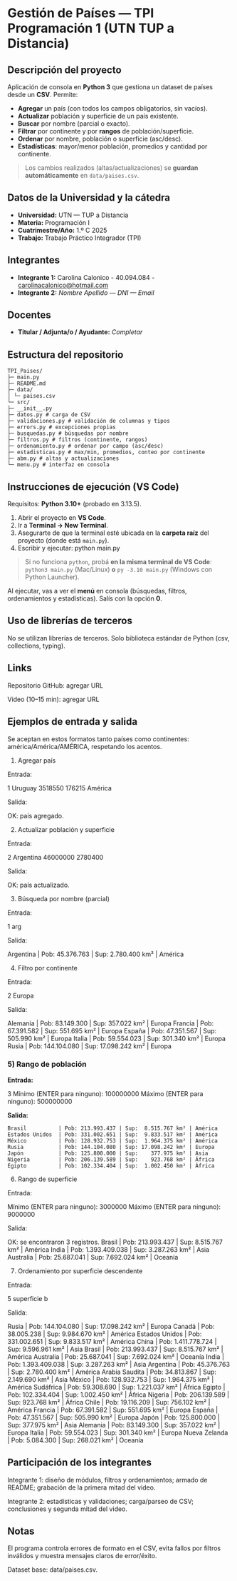 # Gestión de Países — TPI Programación 1 (UTN TUP a Distancia)

## Descripción del proyecto
Aplicación de consola en **Python 3** que gestiona un dataset de países desde un **CSV**. Permite:
- **Agregar** un país (con todos los campos obligatorios, sin vacíos).
- **Actualizar** población y superficie de un país existente.
- **Buscar** por nombre (parcial o exacto).
- **Filtrar** por continente y por **rangos** de población/superficie.
- **Ordenar** por nombre, población o superficie (asc/desc).
- **Estadísticas**: mayor/menor población, promedios y cantidad por continente.

> Los cambios realizados (altas/actualizaciones) se **guardan automáticamente** en `data/paises.csv`.

## Datos de la Universidad y la cátedra
- **Universidad:** UTN — TUP a Distancia  
- **Materia:** Programación I  
- **Cuatrimestre/Año:** 1.º C 2025  
- **Trabajo:** Trabajo Práctico Integrador (TPI)

## Integrantes
- **Integrante 1:** Carolina Calonico - 40.094.084 - carolinacalonico@hotmail.com 
- **Integrante 2:** _Nombre Apellido — DNI — Email_

## Docentes
- **Titular / Adjunta/o / Ayudante:** _Completar_

## Estructura del repositorio
```
TPI_Paises/
├─ main.py
├─ README.md
├─ data/
│ └─ paises.csv
└─ src/
├─ __init__.py
├─ datos.py # carga de CSV
├─ validaciones.py # validación de columnas y tipos
├─ errors.py # excepciones propias
├─ busquedas.py # búsquedas por nombre
├─ filtros.py # filtros (continente, rangos)
├─ ordenamiento.py # ordenar por campo (asc/desc)
├─ estadisticas.py # max/min, promedios, conteo por continente
├─ abm.py # altas y actualizaciones
└─ menu.py # interfaz en consola
```

## Instrucciones de ejecución (VS Code)

Requisitos: **Python 3.10+** (probado en 3.13.5).

1. Abrir el proyecto en **VS Code**.
2. Ir a **Terminal → New Terminal**.
3. Asegurarte de que la terminal esté ubicada en la **carpeta raíz** del proyecto (donde está `main.py`).
4. Escribir y ejecutar: 
python main.py
> Si no funciona `python`, probá **en la misma terminal de VS Code**:  
> `python3 main.py`  (Mac/Linux)  **o**  `py -3.10 main.py`  (Windows con Python Launcher).

Al ejecutar, vas a ver el **menú** en consola (búsquedas, filtros, ordenamientos y estadísticas). Salís con la opción **0**.

## Uso de librerías de terceros

No se utilizan librerías de terceros. Solo biblioteca estándar de Python (csv, collections, typing).

## Links

Repositorio GitHub: agregar URL

Video (10–15 min): agregar URL

## Ejemplos de entrada y salida

Se aceptan en estos formatos tanto países como continentes: américa/América/AMÉRICA, respetando los acentos.

1) Agregar país

Entrada:

1
Uruguay
3518550
176215
América

Salida:

OK: país agregado.

2) Actualizar población y superficie

Entrada:

2
Argentina
46000000
2780400

Salida:

OK: país actualizado.

3) Búsqueda por nombre (parcial)

Entrada:

1
arg

Salida:

Argentina        | Pob:  45.376.763 | Sup:   2.780.400 km² | América

4) Filtro por continente

Entrada:

2
Europa

Salida:

Alemania        | Pob: 83.149.300 | Sup:    357.022 km² | Europa
Francia         | Pob: 67.391.582 | Sup:    551.695 km² | Europa
España          | Pob: 47.351.567 | Sup:    505.990 km² | Europa
Italia          | Pob: 59.554.023 | Sup:    301.340 km² | Europa
Rusia           | Pob: 144.104.080 | Sup: 17.098.242 km² | Europa

### 5) Rango de población


**Entrada:**

3
Mínimo (ENTER para ninguno): 100000000
Máximo (ENTER para ninguno): 500000000

**Salida:**

```
Brasil          | Pob: 213.993.437 | Sup:  8.515.767 km² | América
Estados Unidos  | Pob: 331.002.651 | Sup:  9.833.517 km² | América
México          | Pob: 128.932.753 | Sup:  1.964.375 km² | América
Rusia           | Pob: 144.104.080 | Sup: 17.098.242 km² | Europa
Japón           | Pob: 125.800.000 | Sup:    377.975 km² | Asia
Nigeria         | Pob: 206.139.589 | Sup:    923.768 km² | África
Egipto          | Pob: 102.334.404 | Sup:  1.002.450 km² | África
```

6) Rango de superficie

Entrada:

Mínimo (ENTER para ninguno): 3000000
Máximo (ENTER para ninguno): 9000000

Salida:

OK: se encontraron 3 registros.
Brasil          | Pob: 213.993.437 | Sup:  8.515.767 km² | América
India           | Pob: 1.393.409.038 | Sup:  3.287.263 km² | Asia
Australia       | Pob: 25.687.041 | Sup:  7.692.024 km² | Oceanía

7) Ordenamiento por superficie descendente

Entrada:

5
superficie
b

Salida:

Rusia           | Pob: 144.104.080 | Sup: 17.098.242 km² | Europa
Canadá          | Pob: 38.005.238 | Sup:  9.984.670 km² | América
Estados Unidos  | Pob: 331.002.651 | Sup:  9.833.517 km² | América
China           | Pob: 1.411.778.724 | Sup:  9.596.961 km² | Asia
Brasil          | Pob: 213.993.437 | Sup:  8.515.767 km² | América
Australia       | Pob: 25.687.041 | Sup:  7.692.024 km² | Oceanía
India           | Pob: 1.393.409.038 | Sup:  3.287.263 km² | Asia
Argentina       | Pob: 45.376.763 | Sup:  2.780.400 km² | América
Arabia Saudita  | Pob: 34.813.867 | Sup:  2.149.690 km² | Asia
México          | Pob: 128.932.753 | Sup:  1.964.375 km² | América
Sudáfrica       | Pob: 59.308.690 | Sup:  1.221.037 km² | África
Egipto          | Pob: 102.334.404 | Sup:  1.002.450 km² | África
Nigeria         | Pob: 206.139.589 | Sup:    923.768 km² | África
Chile           | Pob: 19.116.209 | Sup:    756.102 km² | América
Francia         | Pob: 67.391.582 | Sup:    551.695 km² | Europa
España          | Pob: 47.351.567 | Sup:    505.990 km² | Europa
Japón           | Pob: 125.800.000 | Sup:    377.975 km² | Asia
Alemania        | Pob: 83.149.300 | Sup:    357.022 km² | Europa
Italia          | Pob: 59.554.023 | Sup:    301.340 km² | Europa
Nueva Zelanda   | Pob:  5.084.300 | Sup:    268.021 km² | Oceanía

## Participación de los integrantes

Integrante 1: diseño de módulos, filtros y ordenamientos; armado de README; grabación de la primera mitad del video.

Integrante 2: estadísticas y validaciones; carga/parseo de CSV; conclusiones y segunda mitad del video.

## Notas

El programa controla errores de formato en el CSV, evita fallos por filtros inválidos y muestra mensajes claros de error/éxito.

Dataset base: data/paises.csv.
